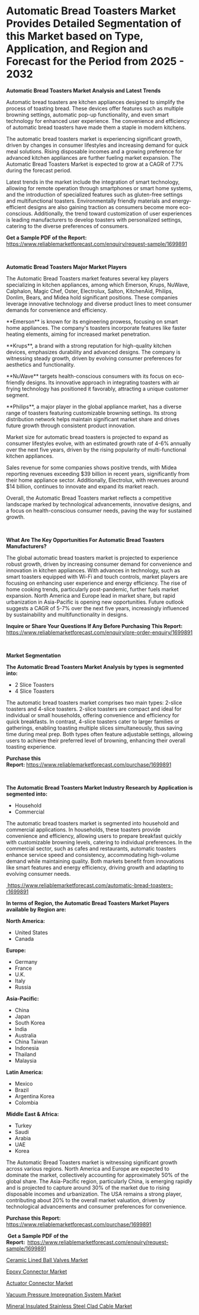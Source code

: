 <p><h1>Automatic Bread Toasters Market Provides Detailed Segmentation of this Market based on Type, Application, and Region and Forecast for the Period from 2025 - 2032</h1></p><p><strong>Automatic Bread Toasters Market Analysis and Latest Trends</strong></p>
<p><p>Automatic bread toasters are kitchen appliances designed to simplify the process of toasting bread. These devices offer features such as multiple browning settings, automatic pop-up functionality, and even smart technology for enhanced user experience. The convenience and efficiency of automatic bread toasters have made them a staple in modern kitchens.</p><p>The automatic bread toasters market is experiencing significant growth, driven by changes in consumer lifestyles and increasing demand for quick meal solutions. Rising disposable incomes and a growing preference for advanced kitchen appliances are further fueling market expansion. The Automatic Bread Toasters Market is expected to grow at a CAGR of 7.7% during the forecast period. </p><p>Latest trends in the market include the integration of smart technology, allowing for remote operation through smartphones or smart home systems, and the introduction of specialized features such as gluten-free settings and multifunctional toasters. Environmentally friendly materials and energy-efficient designs are also gaining traction as consumers become more eco-conscious. Additionally, the trend toward customization of user experiences is leading manufacturers to develop toasters with personalized settings, catering to the diverse preferences of consumers.</p></p>
<p><strong>Get a Sample PDF of the Report:&nbsp;</strong> <a href="https://www.reliablemarketforecast.com/enquiry/request-sample/1699891?utm_campaign=3521&utm_medium=2&utm_source=Github&utm_content=ia&utm_term=27032025&utm_id=automatic-bread-toasters">https://www.reliablemarketforecast.com/enquiry/request-sample/1699891</a></p>
<p>&nbsp;</p>
<p><strong>Automatic Bread Toasters Major Market Players</strong></p>
<p><p>The Automatic Bread Toasters market features several key players specializing in kitchen appliances, among which Emerson, Krups, NuWave, Calphalon, Magic Chef, Oster, Electrolux, Salton, KitchenAid, Philips, Donlim, Bears, and Midea hold significant positions. These companies leverage innovative technology and diverse product lines to meet consumer demands for convenience and efficiency.</p><p>**Emerson** is known for its engineering prowess, focusing on smart home appliances. The company's toasters incorporate features like faster heating elements, aiming for increased market penetration. </p><p>**Krups**, a brand with a strong reputation for high-quality kitchen devices, emphasizes durability and advanced designs. The company is witnessing steady growth, driven by evolving consumer preferences for aesthetics and functionality.</p><p>**NuWave** targets health-conscious consumers with its focus on eco-friendly designs. Its innovative approach in integrating toasters with air frying technology has positioned it favorably, attracting a unique customer segment.</p><p>**Philips**, a major player in the global appliance market, has a diverse range of toasters featuring customizable browning settings. Its strong distribution network helps maintain significant market share and drives future growth through consistent product innovation.</p><p>Market size for automatic bread toasters is projected to expand as consumer lifestyles evolve, with an estimated growth rate of 4-6% annually over the next five years, driven by the rising popularity of multi-functional kitchen appliances.</p><p>Sales revenue for some companies shows positive trends, with Midea reporting revenues exceeding $39 billion in recent years, significantly from their home appliance sector. Additionally, Electrolux, with revenues around $14 billion, continues to innovate and expand its market reach.</p><p>Overall, the Automatic Bread Toasters market reflects a competitive landscape marked by technological advancements, innovative designs, and a focus on health-conscious consumer needs, paving the way for sustained growth.</p></p>
<p>&nbsp;</p>
<p><strong>What Are The Key Opportunities For Automatic Bread Toasters Manufacturers?</strong></p>
<p><p>The global automatic bread toasters market is projected to experience robust growth, driven by increasing consumer demand for convenience and innovation in kitchen appliances. With advances in technology, such as smart toasters equipped with Wi-Fi and touch controls, market players are focusing on enhancing user experience and energy efficiency. The rise of home cooking trends, particularly post-pandemic, further fuels market expansion. North America and Europe lead in market share, but rapid urbanization in Asia-Pacific is opening new opportunities. Future outlook suggests a CAGR of 5-7% over the next five years, increasingly influenced by sustainability and multifunctionality in designs.</p></p>
<p><strong>Inquire or Share Your Questions If Any Before Purchasing This Report:</strong> <a href="https://www.reliablemarketforecast.com/enquiry/pre-order-enquiry/1699891?utm_campaign=3521&utm_medium=2&utm_source=Github&utm_content=ia&utm_term=27032025&utm_id=automatic-bread-toasters">https://www.reliablemarketforecast.com/enquiry/pre-order-enquiry/1699891</a></p>
<p>&nbsp;</p>
<p><strong>Market Segmentation</strong></p>
<p><strong>The Automatic Bread Toasters Market Analysis by types is segmented into:</strong></p>
<p><ul><li>2 Slice Toasters</li><li>4 Slice Toasters</li></ul></p>
<p><p>The automatic bread toasters market comprises two main types: 2-slice toasters and 4-slice toasters. 2-slice toasters are compact and ideal for individual or small households, offering convenience and efficiency for quick breakfasts. In contrast, 4-slice toasters cater to larger families or gatherings, enabling toasting multiple slices simultaneously, thus saving time during meal prep. Both types often feature adjustable settings, allowing users to achieve their preferred level of browning, enhancing their overall toasting experience.</p></p>
<p><strong>Purchase this Report:&nbsp;</strong><a href="https://www.reliablemarketforecast.com/purchase/1699891?utm_campaign=3521&utm_medium=2&utm_source=Github&utm_content=ia&utm_term=27032025&utm_id=automatic-bread-toasters">https://www.reliablemarketforecast.com/purchase/1699891</a></p>
<p>&nbsp;</p>
<p><strong>The Automatic Bread Toasters Market Industry Research by Application is segmented into:</strong></p>
<p><ul><li>Household</li><li>Commercial</li></ul></p>
<p><p>The automatic bread toasters market is segmented into household and commercial applications. In households, these toasters provide convenience and efficiency, allowing users to prepare breakfast quickly with customizable browning levels, catering to individual preferences. In the commercial sector, such as cafes and restaurants, automatic toasters enhance service speed and consistency, accommodating high-volume demand while maintaining quality. Both markets benefit from innovations like smart features and energy efficiency, driving growth and adapting to evolving consumer needs.</p></p>
<p><a href="https://www.reliablemarketforecast.com/automatic-bread-toasters-r1699891?utm_campaign=3521&utm_medium=2&utm_source=Github&utm_content=ia&utm_term=27032025&utm_id=automatic-bread-toasters">&nbsp;https://www.reliablemarketforecast.com/automatic-bread-toasters-r1699891</a></p>
<p><strong>In terms of Region, the Automatic Bread Toasters Market Players available by Region are:</strong></p>
<p>
    <p> <strong> North America: </strong>
        <ul>
            <li>United States</li>
            <li>Canada</li>
        </ul>
        </p> 
    <p> <strong> Europe: </strong>
        <ul>
            <li>Germany</li>
            <li>France</li>
            <li>U.K.</li>
            <li>Italy</li>
            <li>Russia</li>
        </ul>
        </p> 
    <p> <strong> Asia-Pacific: </strong>
        <ul>
            <li>China</li>
            <li>Japan</li>
            <li>South Korea</li>
            <li>India</li>
            <li>Australia</li>
            <li>China Taiwan</li>
            <li>Indonesia</li>
            <li>Thailand</li>
            <li>Malaysia</li>
        </ul>
        </p> 
    <p> <strong> Latin America: </strong>
        <ul>
            <li>Mexico</li>
            <li>Brazil</li>
            <li>Argentina Korea</li>
            <li>Colombia</li>
        </ul>
        </p> 
    <p> <strong> Middle East & Africa: </strong>
        <ul>
            <li>Turkey</li>
            <li>Saudi</li>
            <li>Arabia</li>
            <li>UAE</li>
            <li>Korea</li>
        </ul>
    </p>
    </p>
<p><p>The Automatic Bread Toasters market is witnessing significant growth across various regions. North America and Europe are expected to dominate the market, collectively accounting for approximately 50% of the global share. The Asia-Pacific region, particularly China, is emerging rapidly and is projected to capture around 30% of the market due to rising disposable incomes and urbanization. The USA remains a strong player, contributing about 20% to the overall market valuation, driven by technological advancements and consumer preferences for convenience.</p></p>
<p><strong>Purchase this Report: </strong><a href="https://www.reliablemarketforecast.com/purchase/1699891?utm_campaign=3521&utm_medium=2&utm_source=Github&utm_content=ia&utm_term=27032025&utm_id=automatic-bread-toasters">https://www.reliablemarketforecast.com/purchase/1699891</a></p>
<p>&nbsp;<strong>Get a Sample PDF of the Report:&nbsp;&nbsp;</strong><a href="https://www.reliablemarketforecast.com/enquiry/request-sample/1699891?utm_campaign=3521&utm_medium=2&utm_source=Github&utm_content=ia&utm_term=27032025&utm_id=automatic-bread-toasters">https://www.reliablemarketforecast.com/enquiry/request-sample/1699891</a></p>
<p><strong></strong></p>
<p><p><a href="https://www.linkedin.com/pulse/ceramic-lined-ball-valves-market2025-2032-industry-insights-vsvie?utm_campaign=3521&utm_medium=2&utm_source=Github&utm_content=ia&utm_term=27032025&utm_id=automatic-bread-toasters">Ceramic Lined Ball Valves Market</a></p><p><a href="https://www.linkedin.com/pulse/epoxy-connector-market-evolution-future-outlook-forecasting-ixwke?utm_campaign=3521&utm_medium=2&utm_source=Github&utm_content=ia&utm_term=27032025&utm_id=automatic-bread-toasters">Epoxy Connector Market</a></p><p><a href="https://www.linkedin.com/pulse/report-global-actuator-connector-size-valuation-current-cagr-jg31e?utm_campaign=3521&utm_medium=2&utm_source=Github&utm_content=ia&utm_term=27032025&utm_id=automatic-bread-toasters">Actuator Connector Market</a></p><p><a href="https://www.linkedin.com/pulse/aglobalvacuum-pressure-impregnation-system-market-analysis-petxe?utm_campaign=3521&utm_medium=2&utm_source=Github&utm_content=ia&utm_term=27032025&utm_id=automatic-bread-toasters">Vacuum Pressure Impregnation System Market</a></p><p><a href="https://github.com/ivvrgibi/Market-Research-Report-List-1/blob/main/mineral-insulated-stainless-steel-clad-cable-market.md?utm_campaign=3521&utm_medium=2&utm_source=Github&utm_content=ia&utm_term=27032025&utm_id=automatic-bread-toasters">Mineral Insulated Stainless Steel Clad Cable Market</a></p></p>